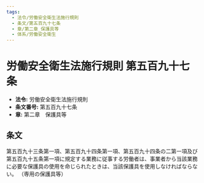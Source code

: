 ```yaml
---
tags:
  - 法令/労働安全衛生法施行規則
  - 条文/第五百九十七条
  - 章/第二章_保護具等
  - 体系/労働安全衛生
---
```

# 労働安全衛生法施行規則 第五百九十七条

- **法令:** 労働安全衛生法施行規則
- **条文番号:** 第五百九十七条
- **章:** 第二章　保護具等

## 条文
第五百九十三条第一項、第五百九十四条第一項、第五百九十四条の二第一項及び第五百九十五条第一項に規定する業務に従事する労働者は、事業者から当該業務に必要な保護具の使用を命じられたときは、当該保護具を使用しなければならない。
（専用の保護具等）


